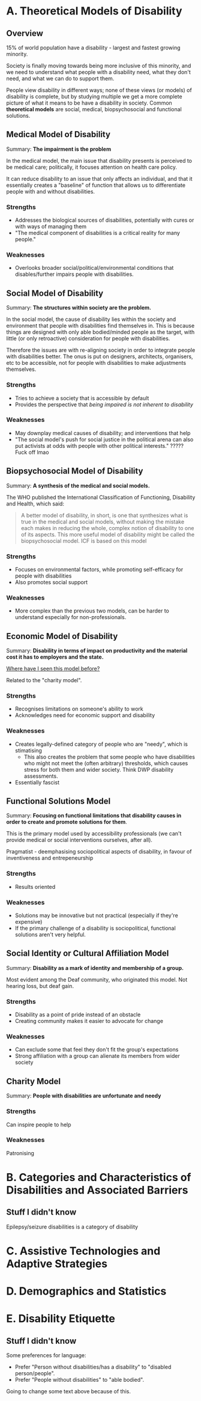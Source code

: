 # A. Theoretical Models of Disability
## Overview
15% of world population have a disability - largest and fastest growing minority.

Society is finally moving towards being more inclusive of this minority, and we need to understand
what people with a disability need, what they don't need, and what we can do to support them.

People view disability in different ways; none of these views (or models) of disability is complete,
but by studying multiple we get a more complete picture of what it means to be have a disability in
society. Common **theoretical models** are social, medical, biopsychosocial and functional
solutions.

## Medical Model of Disability
Summary: **The impairment is the problem**

In the medical model, the main issue that disability presents is perceived to be medical care;
politically, it focuses attention on health care policy.

It can reduce disability to an issue that only affects an individual, and that it essentially
creates a "baseline" of function that allows us to differentiate people with and without
disabilities.

### Strengths
- Addresses the biological sources of disabilities, potentially with cures or with ways of managing
  them
- "The medical component of disabilities is a critical reality for many people."

### Weaknesses
- Overlooks broader social/political/environmental conditions that disables/further impairs people
  with disabilities.

## Social Model of Disability
Summary: **The structures within society are the problem.**

In the social model, the cause of disability lies within the society and environment that people
with disabilities find themselves in. This is because things are designed with only able
bodied/minded people as the target, with little (or only retroactive) consideration for people with
disabilities.

Therefore the issues are with re-aligning society in order to integrate people with disabilities
better. The onus is put on designers, architects, organisers, etc to be accessible, not for people
with disabilities to make adjustments themselves.

### Strengths
- Tries to achieve a society that is accessible by default
- Provides the perspective that *being impaired is not inherent to disability*

### Weaknesses
- May downplay medical causes of disability; and interventions that help
- "The social model's push for social justice in the political arena can also put activists at odds
  with people with other political interests." ????? Fuck off lmao

## Biopsychosocial Model of Disability
Summary: **A synthesis of the medical and social models.**

The WHO published the International Classification of Functioning, Disability and Health, which
said:

> A better model of disability, in short, is one that synthesizes what is true in the medical and
> social models, without making the mistake each makes in reducing the whole, complex notion of
> disability to one of its aspects. This more useful model of disability might be called the
> biopsychosocial model. ICF is based on this model

### Strengths
- Focuses on environmental factors, while promoting self-efficacy for people with disabilities
- Also promotes social support

### Weaknesses
- More complex than the previous two models, can be harder to understand especially for
  non-professionals.

## Economic Model of Disability
Summary: **Disability in terms of impact on productivity and the material cost it has to employers
and the state.**

[Where have I seen this model
before?](https://commons.wikimedia.org/wiki/File:EuthanasiePropaganda.jpg#/media/File:EuthanasiePropaganda.jpg)

Related to the "charity model".

### Strengths
- Recognises limitations on someone's ability to work
- Acknowledges need for economic support and disability

### Weaknesses
- Creates legally-defined category of people who are "needy", which is stimatising
  - This also creates the problem that some people who have disabilities who might not meet the
    (often arbitrary) thresholds, which causes stress for both them and wider society. Think DWP
    disability assessments.
- Essentially fascist

## Functional Solutions Model
Summary: **Focusing on functional limitations that disability causes in order to create and promote
solutions for them**.

This is the primary model used by accessibility professionals (we can't provide medical or social
interventions ourselves, after all).

Pragmatist - deemphasising sociopolitical aspects of disability, in favour of inventiveness and
entrepeneurship

### Strengths
- Results oriented

### Weaknesses
- Solutions may be innovative but not practical (especially if they're expensive)
- If the primary challenge of a disability is sociopolitical, functional solutions aren't very
  helpful.

## Social Identity or Cultural Affiliation Model
Summary: **Disability as a mark of identity and membership of a group.**

Most evident among the Deaf community, who originated this model. Not hearing loss, but deaf gain.

### Strengths
- Disability as a point of pride instead of an obstacle
- Creating community makes it easier to advocate for change

### Weaknesses
- Can exclude some that feel they don't fit the group's expectations
- Strong affiliation with a group can alienate its members from wider society

## Charity Model
Summary: **People with disabilities are unfortunate and needy**

### Strengths
Can inspire people to help

### Weaknesses
Patronising

# B. Categories and Characteristics of Disabilities and Associated Barriers

## Stuff I didn't know
Epilepsy/seizure disabilities is a category of disability

# C. Assistive Technologies and Adaptive Strategies

# D. Demographics and Statistics

# E. Disability Etiquette

## Stuff I didn't know
Some preferences for language:
- Prefer "Person without disabilities/has a disability" to "disabled person/people".
- Prefer "People without disabilities" to "able bodied".

Going to change some text above because of this.
